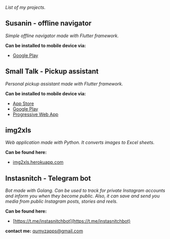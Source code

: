 _List of my projects._

## Susanin - offline navigator ##
*Simple offline navigator made with Flutter framework.*

**Can be installed to mobile device via:**
- [Google Play](https://play.google.com/store/apps/details?id=com.qumyz.susanin)

## Small Talk - Pickup assistant ##
*Personal pickup assistant made with Flutter framework.*

**Can be installed to mobile device via:**
- [App Store](https://apps.apple.com/us/app/small-talk-pickup-easier/id1589417543)
- [Google Play](https://play.google.com/store/apps/details?id=com.qumyz.small_talk)
- [Progressive Web App](https://nukeolay.github.io/smalltalk/)

## img2xls ##
*Web application made with Python. It converts images to Excel sheets.*

**Can be found here:**
- [img2xls.herokuapp.com](https://img2xls.herokuapp.com)

## Instasnitch - Telegram bot ##
*Bot made with Golang. Can be used to track for private Instagram accounts and inform you when they become public. Also, it can save and send you media from public Instagram posts, stories and reels.*

**Can be found here:**
- [https://t.me/instasnitchbot](https://t.me/instasnitchbot)

**contact me:** [qumyzapps@gmail.com](mailto:qumyzapps@gmail.com)
